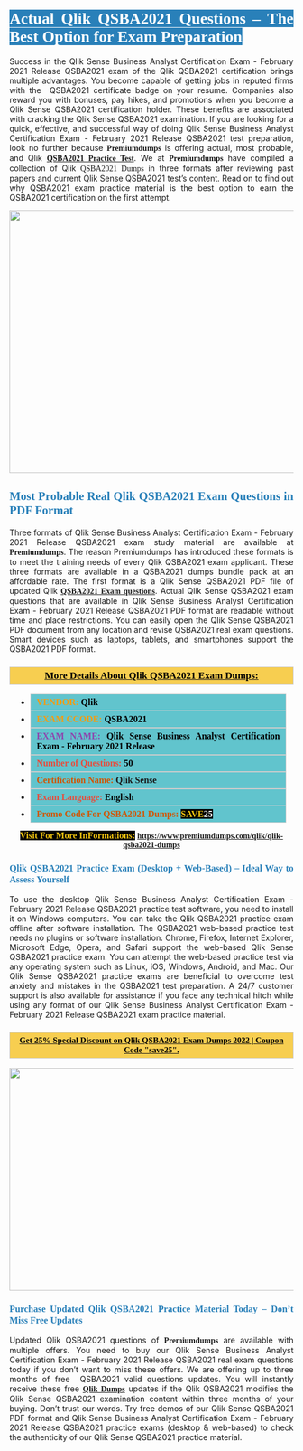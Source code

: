 <h1 style="text-align: justify;"><span style="color:#ffffff;"><span style="font-family:Georgia,serif;"><strong><span style="background-color:#2980b9;">Actual Qlik QSBA2021 Questions – The Best Option for Exam Preparation</span></strong></span></span></h1>

<p style="text-align: justify;">Success in the Qlik Sense Business Analyst Certification Exam - February 2021 Release QSBA2021 exam of the Qlik QSBA2021 certification brings multiple advantages. You become capable of getting jobs in reputed firms with the  QSBA2021 certificate badge on your resume. Companies also reward you with bonuses, pay hikes, and promotions when you become a Qlik Sense QSBA2021 certification holder. These benefits are associated with cracking the Qlik Sense QSBA2021 examination. If you are looking for a quick, effective, and successful way of doing Qlik Sense Business Analyst Certification Exam - February 2021 Release QSBA2021 test preparation, look no further because <span style="font-family:Georgia,serif;"><strong>Premiumdumps</strong></span> is offering actual, most probable, and Qlik <span style="font-family:Georgia,serif;"><strong><a href="https://www.premiumdumps.com/qlik/qlik-qsba2021-dumps">QSBA2021 Practice Test</a></strong></span>. We at <span style="font-family:Georgia,serif;"><strong>Premiumdumps</strong></span> have compiled a collection of Qlik <span style="font-family:Georgia,serif;">QSBA2021 Dumps</span> in three formats after reviewing past papers and current Qlik Sense QSBA2021 test’s content. Read on to find out why QSBA2021 exam practice material is the best option to earn the QSBA2021 certification on the first attempt.</p>

<p style="text-align: center;"><a href="https://www.premiumdumps.com/qlik/qlik-qsba2021-dumps"><img alt="" src="https://i.imgur.com/P39uA2n.jpeg" style="width: 700px; height: 465px;" /></a></p>

<h2 style="text-align: justify;"><span style="color:#2980b9;"><span style="font-family:Georgia,serif;"><strong>Most Probable Real Qlik QSBA2021 Exam Questions in PDF Format</strong></span></span></h2>

<p style="text-align: justify;">Three formats of Qlik Sense Business Analyst Certification Exam - February 2021 Release QSBA2021 exam study material are available at <span style="font-family:Georgia,serif;"><strong>Premiumdumps</strong></span>. The reason Premiumdumps has introduced these formats is to meet the training needs of every Qlik QSBA2021 exam applicant. These three formats are available in a QSBA2021 dumps bundle pack at an affordable rate. The first format is a Qlik Sense QSBA2021 PDF file of updated Qlik <span style="font-family:Georgia,serif;"><strong><a href="https://www.premiumdumps.com/qlik/qlik-qsba2021-dumps">QSBA2021 Exam questions</a></strong></span>. Actual Qlik Sense QSBA2021 exam questions that are available in Qlik Sense Business Analyst Certification Exam - February 2021 Release QSBA2021 PDF format are readable without time and place restrictions. You can easily open the Qlik Sense QSBA2021 PDF document from any location and revise QSBA2021 real exam questions. Smart devices such as laptops, tablets, and smartphones support the QSBA2021 PDF format.</p>

<h3 style="background: #f7ce50; border: 1px solid rgb(204, 204, 204); padding: 5px 10px; text-align: center;"><span style="font-family:Georgia,serif;"><u><u><span style="color:#000000;"><span style="font-size:11pt"><span style="line-height:normal"><b><span style="font-size:13.0pt"><span cambria="">More Details About Qlik QSBA2021 Exam Dumps:</span></span></b></span></span></span></u></u></span></h3>

<ul>
	<li style="margin:0cm 10pt">
	<div style="background:#61c4cd; border: 1px solid rgb(204, 204, 204); padding: 5px 10px; text-align: justify;"><span style="font-family:Georgia,serif;"><span style="font-size:11pt"><span style="line-height:normal"><b><span style="font-size:12.0pt"><span new="" roman="" times=""><span style="color:#f39c12;">VENDOR:</span> <span style="color:#000000;">Qlik</span></span></span></b></span></span></span></div>
	</li>
	<li style="margin:0cm 10pt">
	<div style="background: #61c4cd; border: 1px solid rgb(204, 204, 204); padding: 5px 10px; text-align: justify;"><span style="font-family:Georgia,serif;"><span style="font-size:11pt"><span style="line-height:normal"><b><span style="font-size:12.0pt"><span new="" roman="" times=""><span style="color:#f39c12;">EXAM CCODE:</span> <span style="color:#000000;">QSBA2021</span></span></span></b></span></span></span></div>
	</li>
	<li style="margin:0cm 10pt">
	<div style="background: #61c4cd; border: 1px solid rgb(204, 204, 204); padding: 5px 10px; text-align: justify;"><span style="font-family:Georgia,serif;"><span style="font-size:11pt"><span style="line-height:normal"><b><span style="font-size:12.0pt"><span new="" roman="" times=""><span style="color:#8e44ad;">EXAM NAME:</span> <span style="color:#000000;">Qlik Sense Business Analyst Certification Exam - February 2021 Release</span></span></span></b></span></span></span></div>
	</li>
	<li style="margin:0cm 10pt">
	<div style="background: #61c4cd; border: 1px solid rgb(204, 204, 204); padding: 5px 10px;"><span style="font-family:Georgia,serif;"><span style="font-size:11pt"><span style="line-height:normal"><b><span style="font-size:12.0pt"><span new="" roman="" times=""><span style="color:#e74c3c;">Number of Questions:</span><span style="color:#000000;"><span style="color:#f1c40f;"> </span>50</span></span></span></b></span></span></span></div>
	</li>
	<li style="margin:0cm 10pt">
	<div style="background: #61c4cd; border: 1px solid rgb(204, 204, 204); padding: 5px 10px; text-align: justify;"><span style="font-family:Georgia,serif;"><span style="font-size:11pt"><span style="line-height:normal"><b><span style="font-size:12.0pt"><span new="" roman="" times=""><span style="color:#d35400;">Certification Name:</span> Qlik Sense</span></span></b></span></span></span></div>
	</li>
	<li style="margin:0cm 10pt">
	<div style="background: #61c4cd; border: 1px solid rgb(204, 204, 204); padding: 5px 10px; text-align: justify;"><span style="font-family:Georgia,serif;"><span style="font-size:11pt"><span style="line-height:normal"><b><span style="font-size:12.0pt"><span new="" roman="" times=""><span style="color:#e74c3c;">Exam Language:</span> <span style="color:#000000;">English</span></span></span></b></span></span></span></div>
	</li>
	<li style="margin:0cm 10pt">
	<div style="background: #61c4cd; border: 1px solid rgb(204, 204, 204); padding: 5px 10px;"><span style="font-family:Georgia,serif;"><span style="font-size:11pt"><span style="line-height:normal"><b><span style="font-size:12.0pt"><span new="" roman="" times=""><span style="color:#d35400;">Promo Code For QSBA2021 Dumps:</span><span style="color:#f1c40f;"> <span style="background-color:#000000;">SAVE</span></span><span style="color:#ffffff;"><span style="background-color:#000000;">25</span></span></span></span></b></span></span></span></div>
	</li>
</ul>

<p style="text-align: center;"><span style="font-family:Georgia,serif;"><strong><span style="font-size:16px;"><span style="color:#f1c40f;"><span style="background-color:#000000;">Visit For More InFormations:</span></span></span> <a href="https://www.premiumdumps.com/qlik/qlik-qsba2021-dumps">https://www.premiumdumps.com/qlik/qlik-qsba2021-dumps</a></strong></span></p>

<h3 style="text-align: justify;"><span style="color:#2980b9;"><span style="font-family:Georgia,serif;"><strong><strong><strong>Qlik QSBA2021 Practice Exam (Desktop + Web-Based) – Ideal Way to Assess Yourself</strong></strong></strong></span></span></h3>

<p style="text-align: justify;">To use the desktop Qlik Sense Business Analyst Certification Exam - February 2021 Release QSBA2021 practice test software, you need to install it on Windows computers. You can take the Qlik QSBA2021 practice exam offline after software installation. The QSBA2021 web-based practice test needs no plugins or software installation. Chrome, Firefox, Internet Explorer, Microsoft Edge, Opera, and Safari support the web-based Qlik Sense QSBA2021 practice exam. You can attempt the web-based practice test via any operating system such as Linux, iOS, Windows, Android, and Mac. Our Qlik Sense QSBA2021 practice exams are beneficial to overcome test anxiety and mistakes in the QSBA2021 test preparation. A 24/7 customer support is also available for assistance if you face any technical hitch while using any format of our Qlik Sense Business Analyst Certification Exam - February 2021 Release QSBA2021 exam practice material.</p>

<h3 style="background: rgb(247, 206, 80); border: 1px solid rgb(204, 204, 204); padding: 5px 10px; text-align: center;"><span style="font-family:Georgia,serif;"><u><span style="color:#000000;"><span style="font-size:11pt;"><span style="line-height:normal;"><b><span cambria="">Get 25% Special Discount on Qlik QSBA2021 Exam Dumps 2022 | Coupon Code "save25".</span></b></span></span></span></u></span></h3>

<p style="text-align: center;"><strong><strong><a href="https://www.premiumdumps.com/qlik/qlik-qsba2021-dumps"><img alt="" src="https://i.imgur.com/IafrsaO.jpg" style="width: 700px; height: 394px;" /></a></strong></strong></p>

<h3 style="text-align: justify;"><strong><span style="color:#2980b9;"><span style="font-family:Georgia,serif;"><strong><strong><strong>Purchase Updated Qlik QSBA2021 Practice Material Today – Don’t Miss Free Updates</strong></strong></strong></span></span></strong></h3>

<p style="text-align: justify;">Updated Qlik QSBA2021 questions of <span style="font-family:Georgia,serif;"><strong>Premiumdumps</strong></span> are available with multiple offers. You need to buy our Qlik Sense Business Analyst Certification Exam - February 2021 Release QSBA2021 real exam questions today if you don’t want to miss these offers. We are offering up to three months of free  QSBA2021 valid questions updates. You will instantly receive these free <span style="font-family:Georgia,serif;"><strong><a href="https://www.premiumdumps.com/qlik-exam-dumps">Qlik Dumps</a></strong></span> updates if the Qlik QSBA2021 modifies the Qlik Sense QSBA2021 examination content within three months of your buying. Don’t trust our words. Try free demos of our Qlik Sense QSBA2021 PDF format and Qlik Sense Business Analyst Certification Exam - February 2021 Release QSBA2021 practice exams (desktop & web-based) to check the authenticity of our Qlik Sense QSBA2021 practice material.</p>
